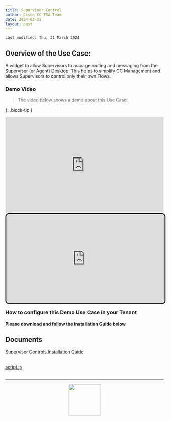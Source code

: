 ```yaml
---
title: Supervisor Control
author: Cisco CC TSA Team
date: 2024-03-21
layout: post
---
```


```
Last modified: Thu, 21 March 2024
```

## Overview of the Use Case:

A widget to allow Supervisors to manage routing and messaging from the Supervisor (or Agent) Desktop.
This helps to simplify CC Management and allows Supervisors to control only their own Flows.


### Demo Video

> The video below shows a demo about this Use Case:

{: .block-tip }
<div style="padding-bottom:60.25%; position:relative; display:block; width: 100%">
	<iframe src="https://app.vidcast.io/share/e280e48b-bb9f-4335-a1fa-95c39427ec33" width="100%" height="100%" title="Station Login" frameborder="0" loading="lazy" allowfullscreen style="position:absolute; top:0; left: 0"></iframe>
</div>




<div style="padding-bottom:56.25%; position:relative; display:block; width: 100%">
	<iframe src="https://app.vidcast.io/share/embed/8786135c-5849-45b5-9ec7-947eca85d5a3" width="100%" height="100%" title="Mobile-WhatsApp Video Demo" frameborder="0" loading="lazy" allowfullscreen style="position:absolute; top:0; left: 0;border: solid; border-radius:12px;"></iframe>
</div>

### How to configure this Demo Use Case in your Tenant <br>

**Please download and follow the Installation Guide below**




## Documents 
<a href="https://webexcctsa.github.io/wxcc-usecases/assets/Supervisorcontrols/Supervisor Controls.pdf">Supervisor Controls Installation Guide</a><br> 


<br>
<a href="https://webexcctsa.github.io/wxcc-usecases/assets/Supervisorcontrols/script.js">script.js</a><br> 


<br>

---

  <script>
    document.addEventListener('DOMContentLoaded', () => {
      console.log('DOMContentLoaded OKOK')
    })

    window.addEventListener('load', () => {
      console.log('window load OK')
    })
  </script>


		
<center><img src="https://webexcctsa.github.io/wxcc-usecases/assets/gitbook/images/webex-small.png" width="100"></center>
